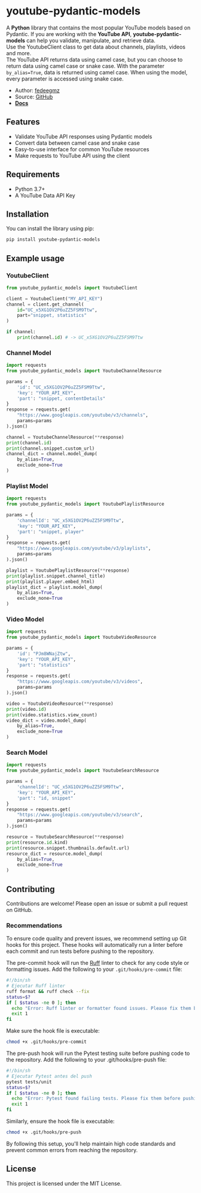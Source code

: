 # youtube-pydantic-models

A **Python** library that contains the most popular YouTube models based on Pydantic. If you are working with the **YouTube API**, **youtube-pydantic-models** can help you validate, manipulate, and retrieve data.  
Use the YoutubeClient class to get data about channels, playlists, videos and more.  
The YouTube API returns data using camel case, but you can choose to return data using camel case or snake case. With the parameter ```by_alias=True```, data is returned using camel case. When using the model, every parameter is accessed using snake case.

- Author: [fedeegmz](https://github.com/fedeegmz)
- Source: [GitHub](https://github.com/fedeegmz/youtube_pydantic_models)
- [**Docs**](https://fedeegmz.github.io/youtube-pydantic-models/)

## Features

- Validate YouTube API responses using Pydantic models
- Convert data between camel case and snake case
- Easy-to-use interface for common YouTube resources
- Make requests to YouTube API using the client

## Requirements

- Python 3.7+
- A YouTube Data API Key

## Installation

You can install the library using pip:

```sh
pip install youtube-pydantic-models
```

## Example usage

### YoutubeClient

```python
from youtube_pydantic_models import YoutubeClient

client = YoutubeClient("MY_API_KEY")
channel = client.get_channel(
    id="UC_x5XG1OV2P6uZZ5FSM9Ttw",
    part="snippet, statistics"
)

if channel:
    print(channel.id) # -> UC_x5XG1OV2P6uZZ5FSM9Ttw
```

### Channel Model

```python
import requests
from youtube_pydantic_models import YoutubeChannelResource

params = {
    'id': "UC_x5XG1OV2P6uZZ5FSM9Ttw",
    'key': "YOUR_API_KEY",
    'part': "snippet, contentDetails"
}
response = requests.get(
    "https://www.googleapis.com/youtube/v3/channels",
    params=params
).json()

channel = YoutubeChannelResource(**response)
print(channel.id)
print(channel.snippet.custom_url)
channel_dict = channel.model_dump(
    by_alias=True,
    exclude_none=True
)
```

### Playlist Model

```python
import requests
from youtube_pydantic_models import YoutubePlaylistResource

params = {
    'channelId': "UC_x5XG1OV2P6uZZ5FSM9Ttw",
    'key': "YOUR_API_KEY",
    'part': "snippet, player"
}
response = requests.get(
    "https://www.googleapis.com/youtube/v3/playlists",
    params=params
).json()

playlist = YoutubePlaylistResource(**response)
print(playlist.snippet.channel_title)
print(playlist.player.embed_html)
playlist_dict = playlist.model_dump(
    by_alias=True,
    exclude_none=True
)
```

### Video Model

```python
import requests
from youtube_pydantic_models import YoutubeVideoResource

params = {
    'id': "PJm8WNajZtw",
    'key': "YOUR_API_KEY",
    'part': "statistics"
}
response = requests.get(
    "https://www.googleapis.com/youtube/v3/videos",
    params=params
).json()

video = YoutubeVideoResource(**response)
print(video.id)
print(video.statistics.view_count)
video_dict = video.model_dump(
    by_alias=True,
    exclude_none=True
)
```

### Search Model

```python
import requests
from youtube_pydantic_models import YoutubeSearchResource

params = {
    'channelId': "UC_x5XG1OV2P6uZZ5FSM9Ttw",
    'key': "YOUR_API_KEY",
    'part': "id, snippet"
}
response = requests.get(
    "https://www.googleapis.com/youtube/v3/search",
    params=params
).json()

resource = YoutubeSearchResource(**response)
print(resource.id.kind)
print(resource.snippet.thumbnails.default.url)
resource_dict = resource.model_dump(
    by_alias=True,
    exclude_none=True
)
```

## Contributing

Contributions are welcome! Please open an issue or submit a pull request on GitHub.

### Recommendations

To ensure code quality and prevent issues, we recommend setting up Git hooks for this project. These hooks will automatically run a linter before each commit and run tests before pushing to the repository.

The pre-commit hook will run the [Ruff](https://github.com/charliermarsh/ruff) linter to check for any code style or formatting issues. Add the following to your `.git/hooks/pre-commit` file:

```bash
#!/bin/sh
# Ejecutar Ruff linter
ruff format && ruff check --fix
status=$?
if [ $status -ne 0 ]; then
  echo "Error: Ruff linter or formatter found issues. Please fix them before committing."
  exit 1
fi
```

Make sure the hook file is executable:

```bash
chmod +x .git/hooks/pre-commit
```

The pre-push hook will run the Pytest testing suite before pushing code to the repository. Add the following to your .git/hooks/pre-push file:

```bash
#!/bin/sh
# Ejecutar Pytest antes del push
pytest tests/unit
status=$?
if [ $status -ne 0 ]; then
  echo "Error: Pytest found failing tests. Please fix them before pushing."
  exit 1
fi
```

Similarly, ensure the hook file is executable:

```bash
chmod +x .git/hooks/pre-push
```

By following this setup, you'll help maintain high code standards and prevent common errors from reaching the repository.


## License

This project is licensed under the MIT License.
